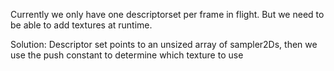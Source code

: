 Currently we only have one descriptorset per frame in flight. But we need to be able to add textures at runtime.

Solution:
Descriptor set points to an unsized array of sampler2Ds, then we use the push constant to determine which texture to use
